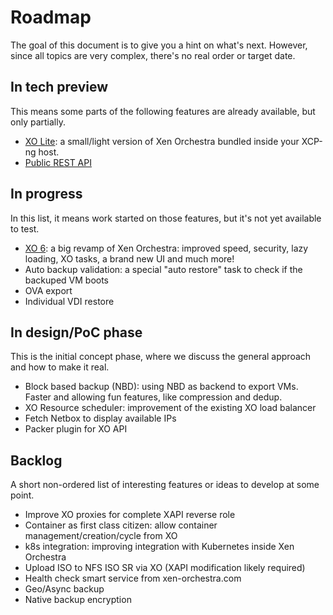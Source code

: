 # Roadmap

The goal of this document is to give you a hint on what's next. However, since all topics are very complex, there's no real order or target date.

## In tech preview

This means some parts of the following features are already available, but only partially.

- [XO Lite](https://xcp-ng.org/forum/topic/5018/xo-lite-building-an-embedded-ui-in-xcp-ng): a small/light version of Xen Orchestra bundled inside your XCP-ng host.
- [Public REST API](https://github.com/vatesfr/xen-orchestra/blob/master/packages/xo-server/docs/rest-api.md)

## In progress

In this list, it means work started on those features, but it's not yet available to test.

- [XO 6](https://xen-orchestra.com/blog/devblog-3-working-on-xo-6/): a big revamp of Xen Orchestra: improved speed, security, lazy loading, XO tasks, a brand new UI and much more!
- Auto backup validation: a special "auto restore" task to check if the backuped VM boots
- OVA export
- Individual VDI restore

## In design/PoC phase

This is the initial concept phase, where we discuss the general approach and how to make it real.

- Block based backup (NBD): using NBD as backend to export VMs. Faster and allowing fun features, like compression and dedup.
- XO Resource scheduler: improvement of the existing XO load balancer
- Fetch Netbox to display available IPs
- Packer plugin for XO API

## Backlog

A short non-ordered list of interesting features or ideas to develop at some point.

- Improve XO proxies for complete XAPI reverse role
- Container as first class citizen: allow container management/creation/cycle from XO
- k8s integration: improving integration with Kubernetes inside Xen Orchestra
- Upload ISO to NFS ISO SR via XO (XAPI modification likely required)
- Health check smart service from xen-orchestra.com
- Geo/Async backup
- Native backup encryption
